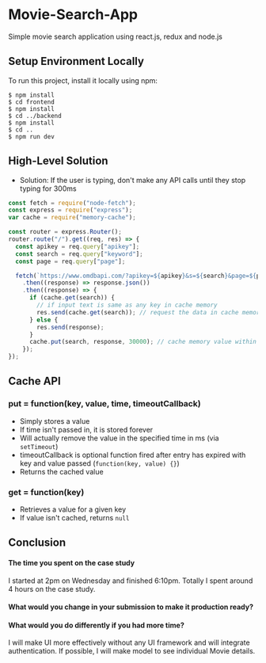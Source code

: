 # Movie-Search-App

Simple movie search application using react.js, redux and node.js

## Setup Environment Locally

To run this project, install it locally using npm:

```
$ npm install
$ cd frontend
$ npm install
$ cd ../backend
$ npm install
$ cd ..
$ npm run dev
```

## High-Level Solution

- Solution: If the user is typing, don't make any API calls until they stop typing for 300ms

```javascript
const fetch = require("node-fetch");
const express = require("express");
var cache = require("memory-cache");

const router = express.Router();
router.route("/").get((req, res) => {
  const apikey = req.query["apikey"];
  const search = req.query["keyword"];
  const page = req.query["page"];

  fetch(`https://www.omdbapi.com/?apikey=${apikey}&s=${search}&page=${page}`)
    .then((response) => response.json())
    .then((response) => {
      if (cache.get(search)) {
        // if input text is same as any key in cache memory
        res.send(cache.get(search)); // request the data in cache memory
      } else {
        res.send(response);
      }
      cache.put(search, response, 30000); // cache memory value within 30s is saved
    });
});
```

## Cache API

### put = function(key, value, time, timeoutCallback)

- Simply stores a value
- If time isn't passed in, it is stored forever
- Will actually remove the value in the specified time in ms (via `setTimeout`)
- timeoutCallback is optional function fired after entry has expired with key and value passed (`function(key, value) {}`)
- Returns the cached value

### get = function(key)

- Retrieves a value for a given key
- If value isn't cached, returns `null`

## Conclusion

#### The time you spent on the case study

I started at 2pm on Wednesday and finished 6:10pm. Totally I spent around 4 hours on the case study.

#### What would you change in your submission to make it production ready?

#### What would you do differently if you had more time?

I will make UI more effectively without any UI framework and will integrate authentication.
If possible, I will make model to see individual Movie details.
